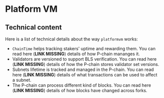 # Platform VM

## Technical content

Here is a list of technical details about the way `platformvm` works:

- `ChainTime` helps tracking stakers' uptime and rewarding them. You can read here (**LINK MISSING**) details of how P-chain mananges it.
- Validators are versioned to support BLS verification. You can read here (**LINK MISSING**) details of how the P-chain stores validator set versions.
- Subnets lifetime is tracked and managed in the P-chain. You can read here (**LINK MISSING**) details of what transactions can be used to affect a subnet.
- The P-chain can process different kind of blocks. You can read here (**LINK MISSING**) details of how blocks have changed across forks.
